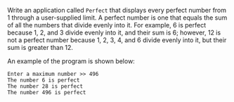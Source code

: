 Write an application called `Perfect` that displays every perfect number from 1 through a user-supplied limit. A perfect number is one that equals the sum of all the numbers that divide evenly into it. For example, 6 is perfect because 1, 2, and 3 divide evenly into it, and their sum is 6; however, 12 is not a perfect number because 1, 2, 3, 4, and 6 divide evenly into it, but their sum is greater than 12. 

An example of the program is shown below: 
```
Enter a maximum number >> 496
The number 6 is perfect
The number 28 is perfect
The number 496 is perfect
```

